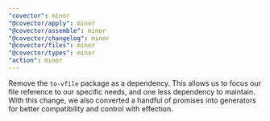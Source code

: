 ```yaml
---
"covector": minor
"@covector/apply": minor
"@covector/assemble": minor
"@covector/changelog": minor
"@covector/files": minor
"@covector/types": minor
"action": minor
---
```


Remove the `to-vfile` package as a dependency. This allows us to focus our file reference to our specific needs, and one less dependency to maintain. With this change, we also converted a handful of promises into generators for better compatibility and control with effection.

